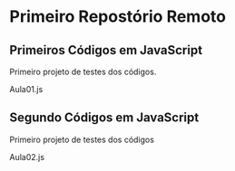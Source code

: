 # Primeiro Repostório Remoto

## Primeiros Códigos em JavaScript
Primeiro projeto de testes dos códigos.

Aula01.js

## Segundo Códigos em JavaScript
Primeiro projeto de testes dos códigos

Aula02.js